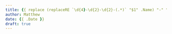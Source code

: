 ```yaml
---
title: {{ replace (replaceRE `\d{4}-\d{2}-\d{2}-(.*)` "$1" .Name) "-" " " | title }}
author: Matthew
date: {{ .Date }}
draft: true
---
```



